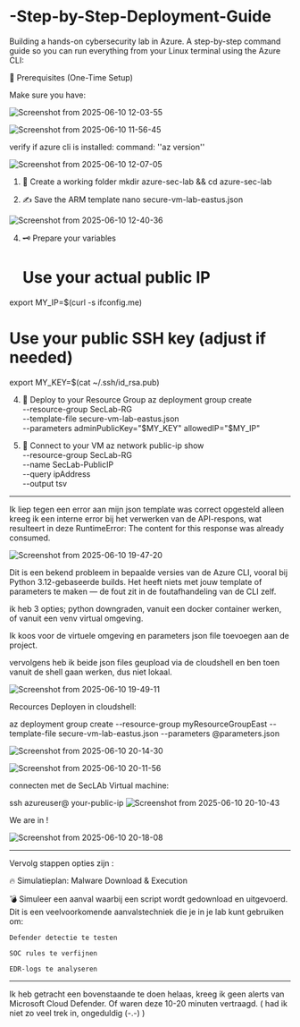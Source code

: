 # -Step-by-Step-Deployment-Guide

Building a hands-on cybersecurity lab in Azure.
A step-by-step command guide so you can run everything from your Linux terminal using the Azure CLI:

🧰 Prerequisites (One-Time Setup)

Make sure you have:

![Screenshot from 2025-06-10 12-03-55](https://github.com/user-attachments/assets/30063914-c0f8-46f6-a2ff-fda16c76562a)

![Screenshot from 2025-06-10 11-56-45](https://github.com/user-attachments/assets/324a6ff3-330f-457b-9254-d59dde9693af)

verify if azure cli is installed:
command: ''az version''

![Screenshot from 2025-06-10 12-07-05](https://github.com/user-attachments/assets/fe369a16-4498-407c-b902-5b779e450cff)

1. 📁 Create a working folder
mkdir azure-sec-lab && cd azure-sec-lab

2. ✍️ Save the ARM template
nano secure-vm-lab-eastus.json

![Screenshot from 2025-06-10 12-40-36](https://github.com/user-attachments/assets/a0ad187d-4f06-4a34-b88f-6be5857aaf77)

4. 🗝️ Prepare your variables
   # Use your actual public IP
export MY_IP=$(curl -s ifconfig.me)

# Use your public SSH key (adjust if needed)
export MY_KEY=$(cat ~/.ssh/id_rsa.pub)

4. 🚀 Deploy to your Resource Group
az deployment group create \
  --resource-group SecLab-RG \
  --template-file secure-vm-lab-eastus.json \
  --parameters adminPublicKey="$MY_KEY" allowedIP="$MY_IP"

5. 🔐 Connect to your VM
   az network public-ip show \
  --resource-group SecLab-RG \
  --name SecLab-PublicIP \
  --query ipAddress \
  --output tsv

_______________________________________________________________________________________________

Ik liep tegen een error aan mijn json template was correct opgesteld alleen kreeg ik een interne error bij het verwerken van de API-respons, wat resulteert in deze RuntimeError:
The content for this response was already consumed.

![Screenshot from 2025-06-10 19-47-20](https://github.com/user-attachments/assets/55fbb5a2-812a-48b4-9a55-2bd76ca1bccb)


Dit is een bekend probleem in bepaalde versies van de Azure CLI, vooral bij Python 3.12-gebaseerde builds. 
Het heeft niets met jouw template of parameters te maken — de fout zit in de foutafhandeling van de CLI zelf.

ik heb 3 opties; python downgraden, vanuit een docker container werken, of vanuit een venv virtual omgeving.

Ik koos voor de virtuele omgeving en parameters json file toevoegen aan de project. 

vervolgens heb ik beide json files geupload via de cloudshell en ben toen vanuit de shell gaan werken, dus niet lokaal. 

![Screenshot from 2025-06-10 19-49-11](https://github.com/user-attachments/assets/1a95a05d-d551-4b82-b980-53dcdd4a836e)


Recources Deployen in cloudshell:

az deployment group create   --resource-group myResourceGroupEast   --template-file secure-vm-lab-eastus.json   --parameters @parameters.json

![Screenshot from 2025-06-10 20-14-30](https://github.com/user-attachments/assets/083a4c3d-f4ec-49ce-a1ff-2cea523dd328)


![Screenshot from 2025-06-10 20-11-56](https://github.com/user-attachments/assets/f3a3d31d-f2fa-45f8-aa90-1289c15705d3)


connecten met de SecLAb Virtual machine:

ssh azureuser@ your-public-ip
![Screenshot from 2025-06-10 20-10-43](https://github.com/user-attachments/assets/0ef3014c-44b2-4d2b-b77d-55a8e48abb4d)


We are in !

![Screenshot from 2025-06-10 20-18-08](https://github.com/user-attachments/assets/d64e2452-ad2d-445c-8ff2-67b9f131059d)

______________________________________________________________________________________________________________________________
Vervolg stappen opties zijn :

🔥 Simulatieplan: Malware Download & Execution

💣 Simuleer een aanval waarbij een script wordt gedownload en uitgevoerd. Dit is een veelvoorkomende aanvalstechniek die je in je lab kunt gebruiken om:

    Defender detectie te testen

    SOC rules te verfijnen

    EDR-logs te analyseren

______________________________________________________________________________________________________________________________
Ik heb getracht een bovenstaande te doen helaas, kreeg ik geen alerts  van Microsoft Cloud Defender.
Of waren deze 10-20 minuten vertraagd. ( had ik niet zo veel trek in, ongeduldig (-.-) ) 
